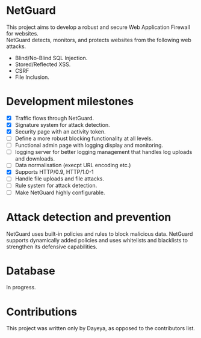 # NetGuard
This project aims to develop a robust and secure Web Application Firewall for websites.<br>
NetGuard detects, monitors, and protects websites from the following web attacks.

* Blind/No-Blind SQL Injection.
* Stored/Reflected XSS.
* CSRF
* File Inclusion.

# Development milestones
- [x] Traffic flows through NetGuard.
- [x] Signature system for attack detection.
- [x] Security page with an activity token.
- [ ] Define a more robust blocking functionality at all levels.
- [ ] Functional admin page with logging display and monitoring.
- [ ] logging server for better logging management that handles log uploads and downloads.
- [ ] Data normalisation (execpt URL encoding etc.)
- [x] Supports HTTP/0.9, HTTP/1.0-1
- [ ] Handle file uploads and file attacks.
- [ ] Rule system for attack detection.
- [ ] Make NetGuard highly configurable.

# Attack detection and prevention
NetGuard uses built-in policies and rules to block malicious data. NetGuard supports dynamically added policies and uses whitelists and blacklists to strengthen its defensive capabilities.

# Database
In progress.

# Contributions
This project was written only by Dayeya, as opposed to the contributors list.
